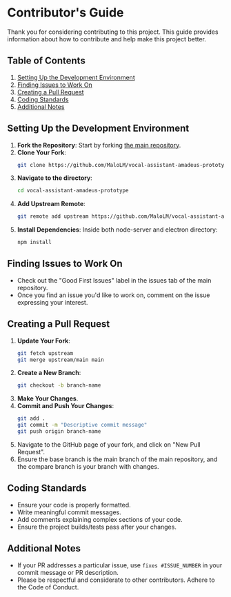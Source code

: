 # Contributor's Guide

Thank you for considering contributing to this project. This guide provides information about how to contribute and help make this project better.

## Table of Contents
1. [Setting Up the Development Environment](#setting-up-the-development-environment)
2. [Finding Issues to Work On](#finding-issues-to-work-on)
3. [Creating a Pull Request](#creating-a-pull-request)
4. [Coding Standards](#coding-standards)
5. [Additional Notes](#additional-notes)

## Setting Up the Development Environment

1. **Fork the Repository**: Start by forking [the main repository](LINK_TO_MAIN_REPO).
2. **Clone Your Fork**:
   ```bash
   git clone https://github.com/MaloLM/vocal-assistant-amadeus-prototype.git
   ```
3. **Navigate to the directory**:
   ```bash
   cd vocal-assistant-amadeus-prototype
   ```
4. **Add Upstream Remote**:
   ```bash
   git remote add upstream https://github.com/MaloLM/vocal-assistant-amadeus-prototype.git
   ```
5. **Install Dependencies**:
   Inside both node-server and electron directory: 
   ```bash
   npm install
   ```

## Finding Issues to Work On

- Check out the "Good First Issues" label in the issues tab of the main repository.
- Once you find an issue you'd like to work on, comment on the issue expressing your interest.

## Creating a Pull Request

1. **Update Your Fork**:
   ```bash
   git fetch upstream
   git merge upstream/main main
   ```
2. **Create a New Branch**:
   ```bash
   git checkout -b branch-name
   ```
3. **Make Your Changes**.
4. **Commit and Push Your Changes**:
   ```bash
   git add .
   git commit -m "Descriptive commit message"
   git push origin branch-name
   ```
5. Navigate to the GitHub page of your fork, and click on "New Pull Request".
6. Ensure the base branch is the main branch of the main repository, and the compare branch is your branch with changes.

## Coding Standards

- Ensure your code is properly formatted.
- Write meaningful commit messages.
- Add comments explaining complex sections of your code.
- Ensure the project builds/tests pass after your changes.

## Additional Notes

- If your PR addresses a particular issue, use `fixes #ISSUE_NUMBER` in your commit message or PR description.
- Please be respectful and considerate to other contributors. Adhere to the Code of Conduct.
